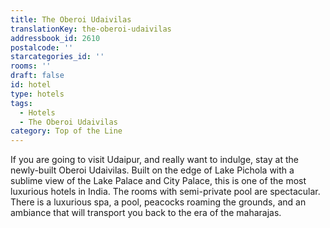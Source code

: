 ```yaml
---
title: The Oberoi Udaivilas
translationKey: the-oberoi-udaivilas
addressbook_id: 2610
postalcode: ''
starcategories_id: ''
rooms: ''
draft: false
id: hotel
type: hotels
tags:
  - Hotels
  - The Oberoi Udaivilas
category: Top of the Line
---
```

If you are going to visit Udaipur, and really want to indulge, stay at the newly-built Oberoi Udaivilas. Built on the edge of Lake Pichola with a sublime view of the Lake Palace and City Palace, this is one of the most luxurious hotels in India. The rooms with semi-private pool are spectacular. There is a luxurious spa, a pool, peacocks roaming the grounds, and an ambiance that will transport you back to the era of the maharajas.